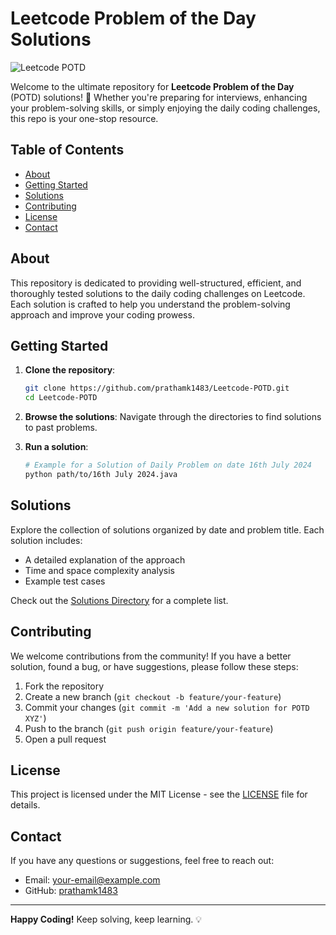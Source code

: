 # Leetcode Problem of the Day Solutions

![Leetcode POTD](https://img.shields.io/badge/Leetcode-POTD-orange)

Welcome to the ultimate repository for **Leetcode Problem of the Day** (POTD) solutions! 🚀 Whether you're preparing for interviews, enhancing your problem-solving skills, or simply enjoying the daily coding challenges, this repo is your one-stop resource.

## Table of Contents

- [About](#about)
- [Getting Started](#getting-started)
- [Solutions](#solutions)
- [Contributing](#contributing)
- [License](#license)
- [Contact](#contact)

## About

This repository is dedicated to providing well-structured, efficient, and thoroughly tested solutions to the daily coding challenges on Leetcode. Each solution is crafted to help you understand the problem-solving approach and improve your coding prowess.

## Getting Started

1. **Clone the repository**:
    ```bash
    git clone https://github.com/prathamk1483/Leetcode-POTD.git
    cd Leetcode-POTD
    ```

2. **Browse the solutions**: Navigate through the directories to find solutions to past problems.

3. **Run a solution**:
    ```bash
    # Example for a Solution of Daily Problem on date 16th July 2024
    python path/to/16th July 2024.java
    ```

## Solutions

Explore the collection of solutions organized by date and problem title. Each solution includes:
- A detailed explanation of the approach
- Time and space complexity analysis
- Example test cases

Check out the [Solutions Directory](./solutions) for a complete list.

## Contributing

We welcome contributions from the community! If you have a better solution, found a bug, or have suggestions, please follow these steps:

1. Fork the repository
2. Create a new branch (`git checkout -b feature/your-feature`)
3. Commit your changes (`git commit -m 'Add a new solution for POTD XYZ'`)
4. Push to the branch (`git push origin feature/your-feature`)
5. Open a pull request

## License

This project is licensed under the MIT License - see the [LICENSE](LICENSE) file for details.

## Contact

If you have any questions or suggestions, feel free to reach out:

- Email: [your-email@example.com](mailto:kubetkarpratham14@gmail.com)
- GitHub: [prathamk1483](https://github.com/prathamk1483)

---

**Happy Coding!** Keep solving, keep learning. 💡
